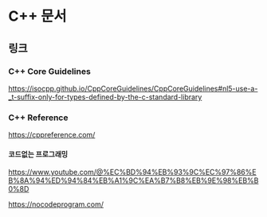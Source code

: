 ﻿# C++ 문서


## 링크

### C++ Core Guidelines

https://isocpp.github.io/CppCoreGuidelines/CppCoreGuidelines#nl5-use-a-_t-suffix-only-for-types-defined-by-the-c-standard-library



### C++ Reference

https://cppreference.com/



#### 코드없는 프로그래밍

https://www.youtube.com/@%EC%BD%94%EB%93%9C%EC%97%86%EB%8A%94%ED%94%84%EB%A1%9C%EA%B7%B8%EB%9E%98%EB%B0%8D

https://nocodeprogram.com/





